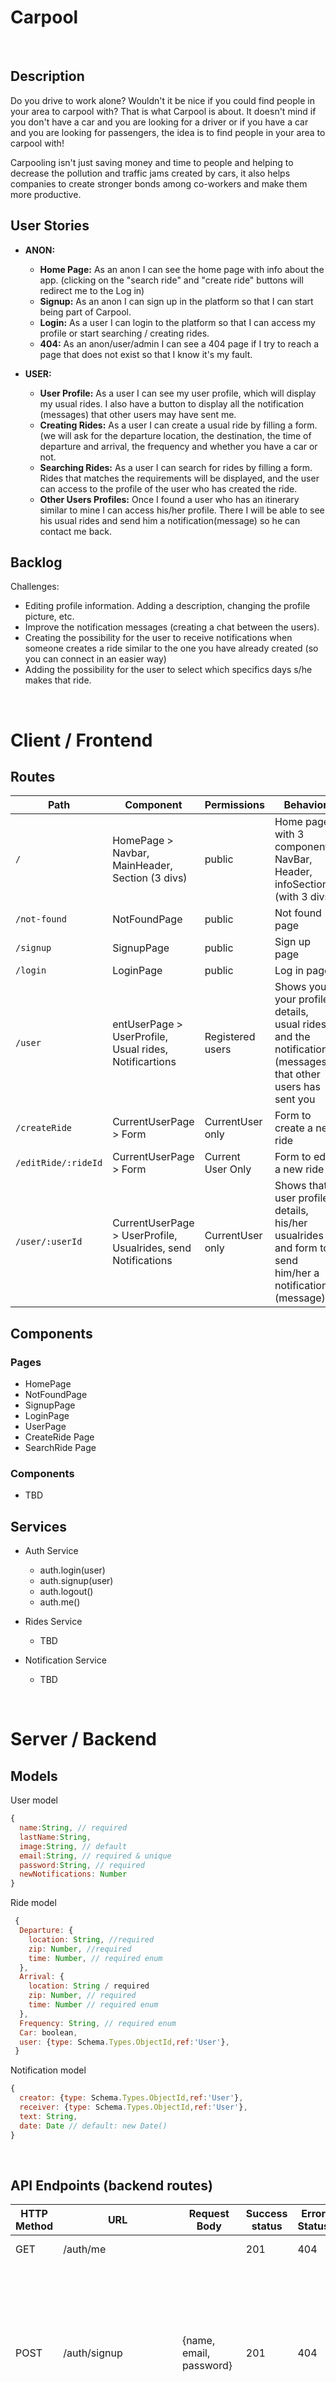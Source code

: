

# Carpool

<br>

## Description

Do you drive to work alone? Wouldn't it be nice if you could find people in your area to carpool with? That is what Carpool is about. 
It doesn't mind if you don't have a car and you are looking for a driver or if you have a car and you are looking for passengers, the idea is to find people in your area to carpool with!

Carpooling isn't just saving money and time to people and helping to decrease the pollution and traffic jams created by cars, it also helps companies to create stronger bonds among co-workers and make them more productive.

## User Stories

- **ANON:**
    - **Home Page:** As an anon I can see the home page with info about the app. (clicking on the "search ride" and "create ride" buttons will redirect me to the Log in)
    - **Signup:** As an anon I can sign up in the platform so that I can start being part of Carpool.
    - **Login:** As a user I can login to the platform so that I can access my profile or start searching / creating rides.
    - **404:** As an anon/user/admin I can see a 404 page if I try to reach a page that does not exist so that I know it's my fault.

- **USER:**
    - **User Profile:** As a user I can see my user profile, which will display my usual rides. I also have a button to display all the notification (messages) that other users may have sent me. 
    - **Creating Rides:** As a user I can create a usual ride by filling a form. (we will ask for the departure location, the destination, the time of departure and arrival, the frequency and whether you have a car or not. 
    - **Searching Rides:** As a user I can search for rides by filling a form. Rides that matches the requirements will be displayed, and the user can access to the profile of the user who has created the ride. 
    - **Other Users Profiles:** Once I found a user who has an itinerary similar to mine I can access his/her profile. There I will be able to see his usual rides and send him a notification(message) so he can contact me back. 

## Backlog

Challenges:
- Editing profile information. Adding a description, changing the profile picture, etc. 
- Improve the notification messages (creating a chat between the users).
- Creating the possibility for the user to receive notifications when someone creates a ride similar to the one you have already created (so you can connect in an easier way)
- Adding the possibility for the user to select which specifics days s/he makes that ride. 
 
<br>


# Client / Frontend

## Routes
| Path | Component | Permissions | Behavior |
| - | - | - | - |
| `/` | HomePage > Navbar, MainHeader, Section (3 divs) | public | Home page with 3 components: NavBar, Header, infoSection (with 3 divs) |
| `/not-found` | NotFoundPage | public | Not found page |
| `/signup` | SignupPage | public | Sign up page |
| `/login` | LoginPage | public | Log in page |
| `/user` |  entUserPage > UserProfile, Usual rides, Notificartions | Registered users | Shows you your profile details, usual rides and the notification (messages) that other users has sent you |
| `/createRide` | CurrentUserPage > Form | CurrentUser only | Form to create a new ride |
| `/editRide/:rideId` | CurrentUserPage > Form | Current User Only | Form to edit a new ride  |
| `/user/:userId` | CurrentUserPage > UserProfile, Usualrides, send Notifications | CurrentUser only | Shows that user profile details, his/her usualrides and form to send him/her a notification (message)  |


## Components

### Pages
  - HomePage
  - NotFoundPage
  - SignupPage
  - LoginPage
  - UserPage
  - CreateRide Page
  - SearchRide Page
  
### Components
  - TBD

## Services
- Auth Service
  - auth.login(user)
  - auth.signup(user)
  - auth.logout()
  - auth.me()

- Rides Service
  - TBD 
  
- Notification Service 
  - TBD

<br>


# Server / Backend


## Models

User model

```javascript
{
  name:String, // required
  lastName:String,
  image:String, // default
  email:String, // required & unique
  password:String, // required
  newNotifications: Number
}
```

Ride model

```javascript
 {
  Departure: {
    location: String, //required
    zip: Number, //required
    time: Number, // required enum
  },
  Arrival: {
    location: String / required
    zip: Number, // required
    time: Number // required enum
  },
  Frequency: String, // required enum
  Car: boolean, 
  user: {type: Schema.Types.ObjectId,ref:'User'},
 }
```

Notification model

```javascript
{
  creator: {type: Schema.Types.ObjectId,ref:'User'},
  receiver: {type: Schema.Types.ObjectId,ref:'User'},
  text: String, 
  date: Date // default: new Date()
}
```

<br>

## API Endpoints (backend routes)

| HTTP Method | URL | Request Body | Success status | Error Status | Returns |         Details            |
| - | - | - | - | - | - | - |
| GET | /auth/me | | 201 | 404 | get my user from session |
| POST | /auth/signup | {name, email, password} | 201 | 404 | | Checks if fields not empty (422) and user not exists (409), then create user with encrypted password, and store user in session |
| POST | /auth/login | {username, password} | 200 | 401 | | Checks if fields not empty (422), if user exists (404), and if password challenges (404), then stores user in session |
| POST | /auth/logout | | 204 | 400 | | Logs out the user |
| GET | /user | Saved session | 200 | 404 | session.currentUser (except password) | get currentUser data, arts and challenges |
| PUT | /user/edit | Saved session | 201 | 400 | - | edit user data |
| GET | /createRide | | 200 | 400 | | Show all challenges |
| POST | /createRide | {body} | 201 | 400 | confimation message | Create and save a new ride |
| GET | /editRide/:rideId/ | {rideId} | 200 | 400 | ride | edit challenge |
| PUT | /editRide/:rideId/ | {rideId} | 200 | 400 | confimation message | edit challenge |
| DELETE | /editRide/:rideId/ | {rideId} | 200 | 400 | confimation message | edit challenge |
| POST | /searchRide/ | {body} | 200 | 400 | every ride that matches conditions | finding the challenges |
| GET | /user/:userId | {userId} | 200 | 400 | user (except password and notifications) | get other user data, his arts and the challenges has joined |
| POST | /createNewNotification | {body} | 200 | 400 | confirmation message | posting new notifications |

<br>
